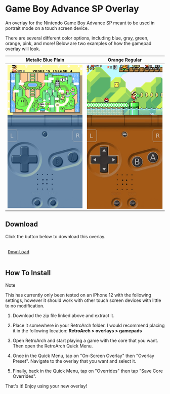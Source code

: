 # Game Boy Advance SP Overlay

An overlay for the Nintendo Game Boy Advance SP meant to be used in portrait mode on a touch screen device.

There are several different color options, including blue, gray, green, orange, pink, and more!
Below are two examples of how the gamepad overlay will look.

|Metalic Blue Plain|Orange Regular|
|:---:|:---:|
| ![](./example_images/gba_sp_ex1.png) | ![](./example_images/gba_sp_ex2.png) |

## Download
Click the button below to download this overlay.

<kbd> <br> [Download](https://github.com/Oshanotter/retroarch-overlays/releases/download/gba_sp/gba_sp.zip) <br> </kbd>

## How To Install
> [!NOTE]  
> This has currently only been tested on an iPhone 12 with the following settings, however it should work with other touch screen devices with little to no modification.
1. Download the zip file linked above and extract it.

2. Place it somewhere in your RetroArch folder.
I would recommend placing it in the following location: **RetroArch > overlays > gamepads**

3. Open RetroArch and start playing a game with the core that you want. Then open the RetroArch Quick Menu.

4. Once in the Quick Menu, tap on "On-Screen Overlay" then "Overlay Preset". Navigate to the overlay that you want and select it.

5. Finally, back in the Quick Menu, tap on "Overrides" then tap "Save Core Overrides".

That's it! Enjoy using your new overlay!

